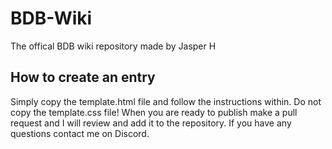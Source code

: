 # BDB-Wiki
The offical BDB wiki repository made by Jasper H

## How to create an entry
Simply copy the template.html file and follow the instructions within. Do not copy the template.css file! When you are ready to publish make a pull request and I will review and add it to the repository. If you have any questions contact me on Discord.
